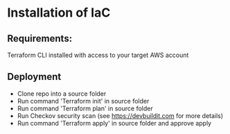 # Installation of IaC  

## Requirements:
Terraform CLI installed with access to your target AWS account

## Deployment
- Clone repo into a source folder
- Run command 'Terraform init' in source folder
- Run command 'Terraform plan' in source folder
- Run Checkov security scan (see https://devbuildit.com for more details)
- Run command 'Terraform apply' in source folder and approve apply


